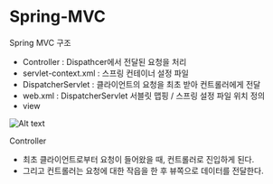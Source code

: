 # Spring-MVC

Spring MVC 구조
- Controller : Dispathcer에서 전달된 요청을 처리
- servlet-context.xml : 스프링 컨테이너 설정 파일
- DispatcherServlet : 클라이언트의 요청을 최초 받아 컨트롤러에게 전달
- web.xml : DispatcherServlet 서블릿 맵핑 / 스프링 설정 파일 위치 정의
- view

![Alt text](/Users/myeong/Desktop/Myeong_Su/Spring-Study/screen-shot/to/mvc.png)


Controller
- 최초 클라이언트로부터 요청이 들어왔을 때, 컨트롤러로 진입하게 된다.
- 그리고 컨트롤러는 요청에 대한 작읍을 한 후 뷰쪽으로 데이터를 전달한다.
